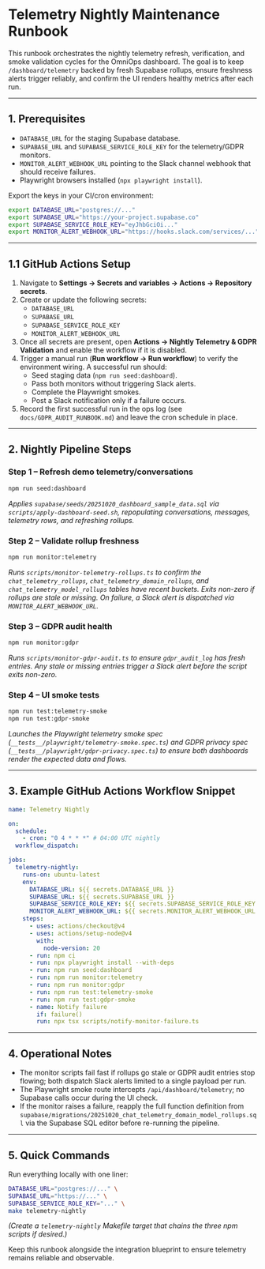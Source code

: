 # Telemetry Nightly Maintenance Runbook

This runbook orchestrates the nightly telemetry refresh, verification, and smoke validation cycles for the OmniOps dashboard. The goal is to keep `/dashboard/telemetry` backed by fresh Supabase rollups, ensure freshness alerts trigger reliably, and confirm the UI renders healthy metrics after each run.

---

## 1. Prerequisites

- `DATABASE_URL` for the staging Supabase database.
- `SUPABASE_URL` and `SUPABASE_SERVICE_ROLE_KEY` for the telemetry/GDPR monitors.
- `MONITOR_ALERT_WEBHOOK_URL` pointing to the Slack channel webhook that should receive failures.
- Playwright browsers installed (`npx playwright install`).

Export the keys in your CI/cron environment:

```bash
export DATABASE_URL="postgres://..."
export SUPABASE_URL="https://your-project.supabase.co"
export SUPABASE_SERVICE_ROLE_KEY="eyJhbGciOi..."
export MONITOR_ALERT_WEBHOOK_URL="https://hooks.slack.com/services/..."
```

---

## 1.1 GitHub Actions Setup

1. Navigate to **Settings → Secrets and variables → Actions → Repository secrets**.
2. Create or update the following secrets:
   - `DATABASE_URL`
   - `SUPABASE_URL`
   - `SUPABASE_SERVICE_ROLE_KEY`
   - `MONITOR_ALERT_WEBHOOK_URL`
3. Once all secrets are present, open **Actions → Nightly Telemetry & GDPR Validation** and enable the workflow if it is disabled.
4. Trigger a manual run (**Run workflow → Run workflow**) to verify the environment wiring. A successful run should:
   - Seed staging data (`npm run seed:dashboard`).
   - Pass both monitors without triggering Slack alerts.
   - Complete the Playwright smokes.
   - Post a Slack notification only if a failure occurs.
5. Record the first successful run in the ops log (see `docs/GDPR_AUDIT_RUNBOOK.md`) and leave the cron schedule in place.

---

## 2. Nightly Pipeline Steps

### Step 1 – Refresh demo telemetry/conversations

```bash
npm run seed:dashboard
```

*Applies `supabase/seeds/20251020_dashboard_sample_data.sql` via `scripts/apply-dashboard-seed.sh`, repopulating conversations, messages, telemetry rows, and refreshing rollups.*

### Step 2 – Validate rollup freshness

```bash
npm run monitor:telemetry
```

*Runs `scripts/monitor-telemetry-rollups.ts` to confirm the `chat_telemetry_rollups`, `chat_telemetry_domain_rollups`, and `chat_telemetry_model_rollups` tables have recent buckets. Exits non-zero if rollups are stale or missing. On failure, a Slack alert is dispatched via `MONITOR_ALERT_WEBHOOK_URL`.*

### Step 3 – GDPR audit health

```bash
npm run monitor:gdpr
```

*Runs `scripts/monitor-gdpr-audit.ts` to ensure `gdpr_audit_log` has fresh entries. Any stale or missing entries trigger a Slack alert before the script exits non-zero.*

### Step 4 – UI smoke tests

```bash
npm run test:telemetry-smoke
npm run test:gdpr-smoke
```

*Launches the Playwright telemetry smoke spec (`__tests__/playwright/telemetry-smoke.spec.ts`) and GDPR privacy spec (`__tests__/playwright/gdpr-privacy.spec.ts`) to ensure both dashboards render the expected data and flows.*

---

## 3. Example GitHub Actions Workflow Snippet

```yaml
name: Telemetry Nightly

on:
  schedule:
    - cron: "0 4 * * *" # 04:00 UTC nightly
  workflow_dispatch:

jobs:
  telemetry-nightly:
    runs-on: ubuntu-latest
    env:
      DATABASE_URL: ${{ secrets.DATABASE_URL }}
      SUPABASE_URL: ${{ secrets.SUPABASE_URL }}
      SUPABASE_SERVICE_ROLE_KEY: ${{ secrets.SUPABASE_SERVICE_ROLE_KEY }}
      MONITOR_ALERT_WEBHOOK_URL: ${{ secrets.MONITOR_ALERT_WEBHOOK_URL }}
    steps:
      - uses: actions/checkout@v4
      - uses: actions/setup-node@v4
        with:
          node-version: 20
      - run: npm ci
      - run: npx playwright install --with-deps
      - run: npm run seed:dashboard
      - run: npm run monitor:telemetry
      - run: npm run monitor:gdpr
      - run: npm run test:telemetry-smoke
      - run: npm run test:gdpr-smoke
      - name: Notify failure
        if: failure()
        run: npx tsx scripts/notify-monitor-failure.ts
```

---

## 4. Operational Notes

- The monitor scripts fail fast if rollups go stale or GDPR audit entries stop flowing; both dispatch Slack alerts limited to a single payload per run.
- The Playwright smoke route intercepts `/api/dashboard/telemetry`; no Supabase calls occur during the UI check.
- If the monitor raises a failure, reapply the full function definition from `supabase/migrations/20251020_chat_telemetry_domain_model_rollups.sql` via the Supabase SQL editor before re-running the pipeline.

---

## 5. Quick Commands

Run everything locally with one liner:

```bash
DATABASE_URL="postgres://..." \
SUPABASE_URL="https://..." \
SUPABASE_SERVICE_ROLE_KEY="..." \
make telemetry-nightly
```

*(Create a `telemetry-nightly` Makefile target that chains the three npm scripts if desired.)*

Keep this runbook alongside the integration blueprint to ensure telemetry remains reliable and observable.
